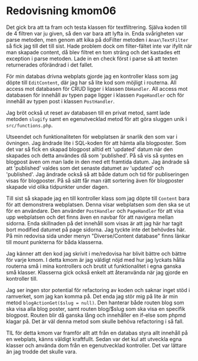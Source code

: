 ---
---
Redovisning kmom06
=========================

Det gick bra att ta fram och testa klassen för textfiltrering. Själva koden till de 4 filtren var ju given, så den var bara att lyfta in. Enda svårigheten var parse metoden, men genom att kika på doFilter metoden i `Anax\TextFilter` så fick jag till det till sist. Hade problem dock om filter-fältet inte var ifyllt när man skapade content, då blev filtret en tom sträng och det kastades ett exception i parse metoden. Lade in en check först i parse så att texten returnerades oförändrad i det fallet.

För min databas drivna webplats gjorde jag en kontroller klass som jag döpte till `EditContent`, där jag har så lite kod som möjligt i routerna. All access mot databasen för CRUD ligger i klassen `DbHandler`. All access mot databasen för innehåll av typen page ligger i klassen `PageHandler` och för innehåll av typen post i klassen `PostHandler`.

Jag bröt också ut reset av databasen till en privat metod, samt lade metoden `slugify` samt en egenutvecklad metod för att göra sluggen unik i `src/functions.php`.

Utseendet och funktionaliteten för webplatsen är snarlik den som var i övningen. Jag ändrade lite i SQL-koden för att hämta alla blogposter. Som det var så fick en skapad blogpost alltid ett 'updated' datum när den skapades och detta användes då som 'published'. På så vis så syntes en blogpost även om man lade in den med ett framtida datum. Jag ändrade så att 'published' valdes som det senaste datumet av 'updated' och 'published'. Jag ändrade också så att både datum och tid för publiseringen visas för blogposter. På så sätt får man rätt sortering även för blogposter skapade vid olika tidpunkter under dagen.

Till sist så skapade jag en till kontroller klass som jag döpte till `Content` bara för att demonstrera webplatsen. Denna visar webplatsen som den ska se ut för en användare. Den använder ``PostHandler`` och `PageHandler` för att visa upp webplatsen och det finns även en navbar för att navigera mellan sidorna. Enda skillnaden på det innehåll som visas är att jag här har tagit bort modified datumet på page sidorna. Jag tyckte inte det behövdes här. På min redovisa sida under menyn "Diverse/Content database" finns länkar till mount punkterna för båda klasserna.

Jag känner att den kod jag skrivit i me/redovisa har blivit bättre och bättre för varje kmom. I detta kmom är jag väldigt nöjd med hur jag lyckats hålla routerna små i mina kontrollers och brutit ut funktionalitet i egna ganska små klasser. Klasserna gick också enkelt att återanvända när jag gjorde en kontroller till.

Jag ser ingen stor potential för refactoring av koden och saknar inget stöd i ramverket, som jag kan komma på. Det enda jag stör mig på lite är min metod `blogActionGet($slug = null)`. Den hanterar både routen blog som ska visa alla blog poster, samt routen blog/$slug som ska visa en specifik blogpost. Routen blir då ganska lång och innehåller en if-else som phpmd klagar på. Det är väl denna metod som skulle behöva refactoring i så fall.

TIL för detta kmom var framför allt att från en databas styra allt innehåll på en webplats, känns väldigt kraftfullt. Sedan var det kul att utveckla egna klasser och använda dom från en egenutvecklad kontroller. Det var lättare än jag trodde det skulle vara.
